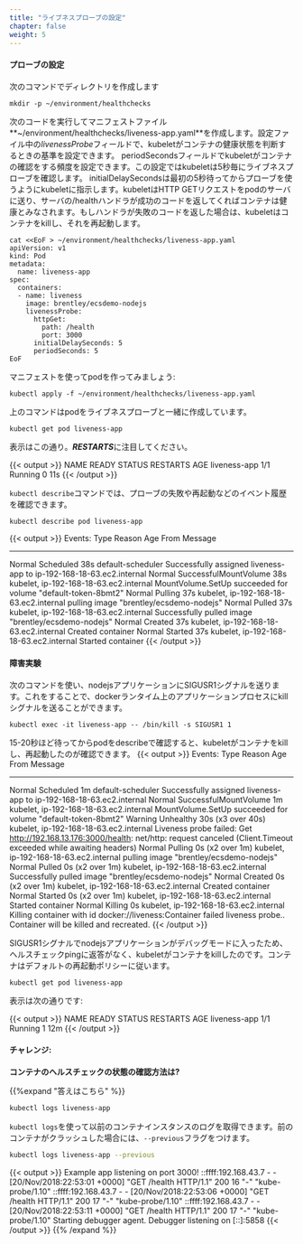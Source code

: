 ```yaml
---
title: "ライブネスプローブの設定"
chapter: false
weight: 5
---
```


<!--
#### Configure the Probe
-->
#### プローブの設定

<!--
Use the command below to create a directory
-->
次のコマンドでディレクトリを作成します

```
mkdir -p ~/environment/healthchecks
```

<!--
Run the following code block to populate the manifest file **~/environment/healthchecks/liveness-app.yaml**. In the configuration file, the *livenessProbe* field determines how kubelet should check the container in order to consider whether it is healthy or not. kubelet uses the periodSeconds field to do frequent check on the Container. In this case, kubelet checks the liveness probe every 5 seconds. The initialDelaySeconds field is used to tell kubelet that it should wait for 5 seconds before doing the first probe. To perform a probe, kubelet sends a HTTP GET request to the server hosting this pod and if the handler for the servers /health returns a success code, then the container is considered healthy. If the handler returns a failure code, the kubelet kills the container and restarts it.
-->
次のコードを実行してマニフェストファイル**~/environment/healthchecks/liveness-app.yaml**を作成します。設定ファイル中の*livenessProbe*フィールドで、kubeletがコンテナの健康状態を判断するときの基準を設定できます。
periodSecondsフィールドでkubeletがコンテナの確認をする頻度を設定できます。この設定ではkubeletは5秒毎にライブネスプローブを確認します。
initialDelaySecondsは最初の5秒待ってからプローブを使うようにkubeletに指示します。kubeletはHTTP GETリクエストをpodのサーバに送り、サーバの/healthハンドラが成功のコードを返してくればコンテナは健康とみなされます。もしハンドラが失敗のコードを返した場合は、kubeletはコンテナをkillし、それを再起動します。

```
cat <<EoF > ~/environment/healthchecks/liveness-app.yaml
apiVersion: v1
kind: Pod
metadata:
  name: liveness-app
spec:
  containers:
  - name: liveness
    image: brentley/ecsdemo-nodejs
    livenessProbe:
      httpGet:
        path: /health
        port: 3000
      initialDelaySeconds: 5
      periodSeconds: 5
EoF
```

<!--
Let's create the pod using the manifest:
-->
マニフェストを使ってpodを作ってみましょう:

```
kubectl apply -f ~/environment/healthchecks/liveness-app.yaml
```

<!--
The above command creates a pod with liveness probe.
-->
上のコマンドはpodをライブネスプローブと一緒に作成しています。

<!--
```
kubectl get pod liveness-app
```
The output looks like below. Notice the ***RESTARTS***
-->
```
kubectl get pod liveness-app
```
表示はこの通り。***RESTARTS***に注目してください。

{{< output >}}
NAME           READY     STATUS    RESTARTS   AGE
liveness-app   1/1       Running   0          11s
{{< /output >}}

<!--
The `kubectl describe` command will show an event history which will show any probe failures or restarts.
```bash
kubectl describe pod liveness-app
```
-->
`kubectl describe`コマンドでは、プローブの失敗や再起動などのイベント履歴を確認できます。
```bash
kubectl describe pod liveness-app
```

{{< output >}}
Events:
  Type    Reason                 Age   From                                    Message
  ----    ------                 ----  ----                                    -------
  Normal  Scheduled              38s   default-scheduler                       Successfully assigned liveness-app to ip-192-168-18-63.ec2.internal
  Normal  SuccessfulMountVolume  38s   kubelet, ip-192-168-18-63.ec2.internal  MountVolume.SetUp succeeded for volume "default-token-8bmt2"
  Normal  Pulling                37s   kubelet, ip-192-168-18-63.ec2.internal  pulling image "brentley/ecsdemo-nodejs"
  Normal  Pulled                 37s   kubelet, ip-192-168-18-63.ec2.internal  Successfully pulled image "brentley/ecsdemo-nodejs"
  Normal  Created                37s   kubelet, ip-192-168-18-63.ec2.internal  Created container
  Normal  Started                37s   kubelet, ip-192-168-18-63.ec2.internal  Started container
{{< /output >}}

<!--
#### Introduce a Failure
We will run the next command to send a SIGUSR1 signal to the nodejs application. By issuing this command we will send a kill signal to the application process in the docker runtime.
-->
#### 障害実験
次のコマンドを使い、nodejsアプリケーションにSIGUSR1シグナルを送ります。これをすることで、dockerランタイム上のアプリケーションプロセスにkillシグナルを送ることができます。

```
kubectl exec -it liveness-app -- /bin/kill -s SIGUSR1 1
```

<!--
Describe the pod after waiting for 15-20 seconds and you will notice the kubelet actions of killing the container and restarting it. 
{{< output >}}
Events:
  Type     Reason                 Age                From                                    Message
  ----     ------                 ----               ----                                    -------
  Normal   Scheduled              1m                 default-scheduler                       Successfully assigned liveness-app to ip-192-168-18-63.ec2.internal
  Normal   SuccessfulMountVolume  1m                 kubelet, ip-192-168-18-63.ec2.internal  MountVolume.SetUp succeeded for volume "default-token-8bmt2"
  Warning  Unhealthy              30s (x3 over 40s)  kubelet, ip-192-168-18-63.ec2.internal  Liveness probe failed: Get http://192.168.13.176:3000/health: net/http: request canceled (Client.Timeout exceeded while awaiting headers)
  Normal   Pulling                0s (x2 over 1m)    kubelet, ip-192-168-18-63.ec2.internal  pulling image "brentley/ecsdemo-nodejs"
  Normal   Pulled                 0s (x2 over 1m)    kubelet, ip-192-168-18-63.ec2.internal  Successfully pulled image "brentley/ecsdemo-nodejs"
  Normal   Created                0s (x2 over 1m)    kubelet, ip-192-168-18-63.ec2.internal  Created container
  Normal   Started                0s (x2 over 1m)    kubelet, ip-192-168-18-63.ec2.internal  Started container
  Normal   Killing                0s                 kubelet, ip-192-168-18-63.ec2.internal  Killing container with id docker://liveness:Container failed liveness probe.. Container will be killed and recreated.
{{< /output >}}
-->
15-20秒ほど待ってからpodをdescribeで確認すると、kubeletがコンテナをkillし、再起動したのが確認できます。
{{< output >}}
Events:
  Type     Reason                 Age                From                                    Message
  ----     ------                 ----               ----                                    -------
  Normal   Scheduled              1m                 default-scheduler                       Successfully assigned liveness-app to ip-192-168-18-63.ec2.internal
  Normal   SuccessfulMountVolume  1m                 kubelet, ip-192-168-18-63.ec2.internal  MountVolume.SetUp succeeded for volume "default-token-8bmt2"
  Warning  Unhealthy              30s (x3 over 40s)  kubelet, ip-192-168-18-63.ec2.internal  Liveness probe failed: Get http://192.168.13.176:3000/health: net/http: request canceled (Client.Timeout exceeded while awaiting headers)
  Normal   Pulling                0s (x2 over 1m)    kubelet, ip-192-168-18-63.ec2.internal  pulling image "brentley/ecsdemo-nodejs"
  Normal   Pulled                 0s (x2 over 1m)    kubelet, ip-192-168-18-63.ec2.internal  Successfully pulled image "brentley/ecsdemo-nodejs"
  Normal   Created                0s (x2 over 1m)    kubelet, ip-192-168-18-63.ec2.internal  Created container
  Normal   Started                0s (x2 over 1m)    kubelet, ip-192-168-18-63.ec2.internal  Started container
  Normal   Killing                0s                 kubelet, ip-192-168-18-63.ec2.internal  Killing container with id docker://liveness:Container failed liveness probe.. Container will be killed and recreated.
{{< /output >}}

<!--
When the nodejs application entered a debug mode with SIGUSR1 signal, it did not respond to the health check pings and kubelet killed the container. The container was subject to the default restart policy.
-->
SIGUSR1シグナルでnodejsアプリケーションがデバッグモードに入ったため、ヘルスチェックpingに返答がなく、kubeletがコンテナをkillしたのです。コンテナはデフォルトの再起動ポリシーに従います。

```
kubectl get pod liveness-app
```

<!--
The output looks like below:
-->
表示は次の通りです:

{{< output >}}
NAME           READY     STATUS    RESTARTS   AGE
liveness-app   1/1       Running   1          12m
{{< /output >}}

<!--
#### Challenge:
**How can we check the status of the container health checks?**
-->
#### チャレンジ:
**コンテナのヘルスチェックの状態の確認方法は?**

<!--
{{%expand "Expand here to see the solution" %}}
```bash
kubectl logs liveness-app
```
You can also use `kubectl logs` to retrieve logs from a previous instantiation of a container with `--previous` flag, in case the container has crashed
```bash
kubectl logs liveness-app --previous
```
{{< output >}}
<Output omitted>
Example app listening on port 3000!
::ffff:192.168.43.7 - - [20/Nov/2018:22:53:01 +0000] "GET /health HTTP/1.1" 200 16 "-" "kube-probe/1.10"
::ffff:192.168.43.7 - - [20/Nov/2018:22:53:06 +0000] "GET /health HTTP/1.1" 200 17 "-" "kube-probe/1.10"
::ffff:192.168.43.7 - - [20/Nov/2018:22:53:11 +0000] "GET /health HTTP/1.1" 200 17 "-" "kube-probe/1.10"
Starting debugger agent.
Debugger listening on [::]:5858
{{< /output >}}
{{% /expand %}}
-->
{{%expand "答えはこちら" %}}
```bash
kubectl logs liveness-app
```
`kubectl logs`を使って以前のコンテナインスタンスのログを取得できます。前のコンテナがクラッシュした場合には、`--previous`フラグをつけます。
```bash
kubectl logs liveness-app --previous
```
{{< output >}}
<Output omitted>
Example app listening on port 3000!
::ffff:192.168.43.7 - - [20/Nov/2018:22:53:01 +0000] "GET /health HTTP/1.1" 200 16 "-" "kube-probe/1.10"
::ffff:192.168.43.7 - - [20/Nov/2018:22:53:06 +0000] "GET /health HTTP/1.1" 200 17 "-" "kube-probe/1.10"
::ffff:192.168.43.7 - - [20/Nov/2018:22:53:11 +0000] "GET /health HTTP/1.1" 200 17 "-" "kube-probe/1.10"
Starting debugger agent.
Debugger listening on [::]:5858
{{< /output >}}
{{% /expand %}}
